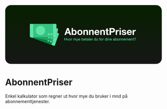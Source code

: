 
<img src="https://github.com/junus-sefa/AbonnentPriser/blob/main/AbonnentPriser_banner.png">

# AbonnentPriser
Enkel kalkulator som regner ut hvor mye du bruker i mnd på abonnementtjenester.
